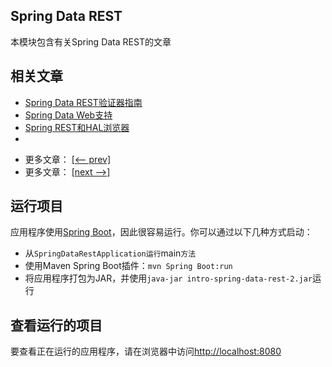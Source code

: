 ## Spring Data REST

本模块包含有关Spring Data REST的文章

## 相关文章

+ [Spring Data REST验证器指南](docs/SpringData-REST验证器指南.md)
+ [Spring Data Web支持](docs/SpringData-Web支持.md)
+ [Spring REST和HAL浏览器](docs/SpringREST和HAL浏览器.md)
+ []()

- 更多文章： [[<-- prev]](../spring-data-rest-1/README.md)
- 更多文章： [[next -->]](../spring-data-rest-querydsl/README.md)

## 运行项目

应用程序使用[Spring Boot](http://projects.spring.io/spring-boot/)，因此很容易运行。你可以通过以下几种方式启动：

* 从`SpringDataRestApplication运行`main`方法`
* 使用Maven Spring Boot插件：`mvn Spring Boot:run`
* 将应用程序打包为JAR，并使用`java-jar intro-spring-data-rest-2.jar`运行

## 查看运行的项目

要查看正在运行的应用程序，请在浏览器中访问[http://localhost:8080](http://localhost:8080)